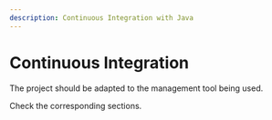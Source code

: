 ```yaml
---
description: Continuous Integration with Java
---
```


# Continuous Integration

The project should be adapted to the management tool being used.

Check the corresponding sections.

